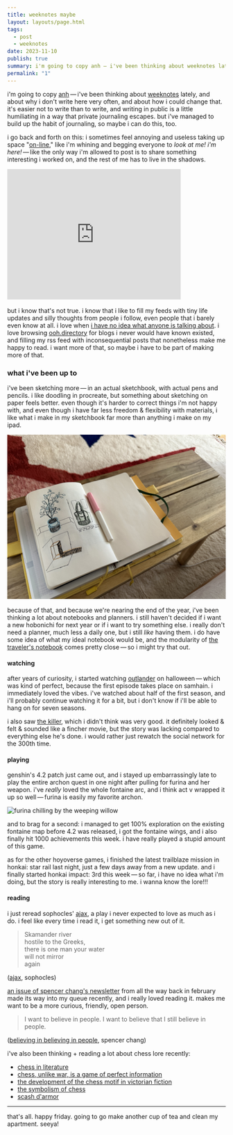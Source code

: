 ```yaml
---
title: weeknotes maybe
layout: layouts/page.html
tags:
  - post
  - weeknotes
date: 2023-11-10
publish: true
summary: i'm going to copy anh — i've been thinking about weeknotes lately, and about why i don't write here very often, and about how i could change that.
permalink: "1"
---
```

i'm going to copy [anh](https://anhvn.com/posts/2023/weeknotes-revival/) — i've been thinking about [weeknotes](https://interconnected.org/home/2018/07/24/weeknotes) lately, and about why i don't write here very often, and about how i could change that. it's easier not to write than to write, and writing in public is a little humiliating in a way that private journaling escapes. but i've managed to build up the habit of journaling, so maybe i can do this, too.

i go back and forth on this: i sometimes feel annoying and useless taking up space "[on-line](https://sleepy.cool/@jillian/111387332195020722)," like i'm whining and begging everyone to *look at me! i'm here!* — like the only way i'm allowed to post is to share something interesting i worked on, and the rest of me has to live in the shadows. 

<iframe src="https://sleepy.cool/@jillian/110640077909599491/embed" class="mastodon-embed" style="max-width: 100%; border: 0" width="400" height="300" allowfullscreen="allowfullscreen"></iframe><script src="https://sleepy.cool/embed.js" async="async"></script>

but i know that's not true. i know that i like to fill my feeds with tiny life updates and silly thoughts from people i follow, even people that i barely even know at all. i love when [i have no idea what anyone is talking about](https://sleepy.cool/@jillian/111356009288566081). i love browsing [ooh.directory](https://ooh.directory/) for blogs i never would have known existed, and filling my rss feed with inconsequential posts that nonetheless make me happy to read. i want more of that, so maybe i have to be part of making more of that. 

### what i've been up to
i've been sketching more — in an actual sketchbook, with actual pens and pencils. i like doodling in procreate, but something about sketching on paper feels better. even though it's harder to correct things i'm not happy with, and even though i have far less freedom & flexibility with materials, i like what i make in my sketchbook far more than anything i make on my ipad. 

![my sketchbook](./photos/_10-sketches.jpg)

because of that, and because we're nearing the end of the year, i've been thinking a lot about notebooks and planners. i still haven't decided if i want a new hobonichi for next year or if i want to try something else. i really don't need a planner, much less a daily one, but i still *like* having them. i do have some idea of what my ideal notebook would be, and the modularity of [the traveler's notebook](https://travelerscompanyusa.com/travelers-notebook-story/) comes pretty close — so i might try that out.

#### watching
after years of curiosity, i started watching [outlander](https://www.imdb.com/title/tt3006802/) on halloween — which was kind of perfect, because the first episode takes place on samhain. i immediately loved the vibes. i've watched about half of the first season, and i'll probably continue watching it for a bit, but i don't know if i'll be able to hang on for seven seasons.

i also saw [the killer](https://www.imdb.com/title/tt1136617/), which i didn't think was very good. it definitely looked & felt & sounded like a fincher movie, but the story was lacking compared to everything else he's done. i would rather just rewatch the social network for the 300th time.

#### playing
genshin's 4.2 patch just came out, and i stayed up embarrassingly late to play the entire archon quest in one night after pulling for furina and her weapon. i've *really* loved the whole fontaine arc, and i think act v wrapped it up so well — furina is easily my favorite archon. 

![furina chilling by the weeping willow](./photos/_10-furina.png)

and to brag for a second: i managed to get 100% exploration on the existing fontaine map before 4.2 was released, i got the fontaine wings, and i also finally hit 1000 achievements this week. i have really played a stupid amount of this game.

as for the other hoyoverse games, i finished the latest trailblaze mission in honkai: star rail last night, just a few days away from a new update. and i finally started honkai impact: 3rd this week — so far, i have no idea what i'm doing, but the story is really interesting to me. i wanna know the lore!!!

#### reading
i just reread sophocles' [ajax](https://classics.domains.skidmore.edu/lit-campus-only/primary/translations/Sophocles%20Ajax.pdf), a play i never expected to love as much as i do. i feel like every time i read it, i get something new out of it.

> Skamander river <br>
> hostile to the Greeks,<br>
> there is one man your water<br>
> will not mirror<br>
> again
> 
([ajax](https://classics.domains.skidmore.edu/lit-campus-only/primary/translations/Sophocles%20Ajax.pdf), sophocles)

[an issue of spencer chang's newsletter](https://spencerchang.substack.com/p/believing-in-believing-in-people) from all the way back in february made its way into my queue recently, and i really loved reading it. makes me want to be a more curious, friendly, open person.

> I want to believe in people. I want to believe that I still believe in people.
> 
([believing in believing in people](https://spencerchang.substack.com/p/believing-in-believing-in-people), spencer chang)

i've also been thinking + reading a lot about chess lore recently:
- [chess in literature](https://bookriot.com/chess-in-literature/)
- [chess, unlike war, is a game of perfect information](https://daily.jstor.org/chess-unlike-war-is-a-game-of-perfect-information/)
- [the development of the chess motif in victorian fiction](https://victorianweb.org/authors/bronte/abronte/chess.html)
- [the symbolism of chess](http://www.studiesincomparativereligion.com/public/articles/The_Symbolism_of_Chess-by_Titus_Burckhardt.aspx)
- [scash d'armor](https://www.chess.com/forum/view/chess-equipment/scash-darmor-english-translation)

---

that's all. happy friday. going to go make another cup of tea and clean my apartment. seeya!